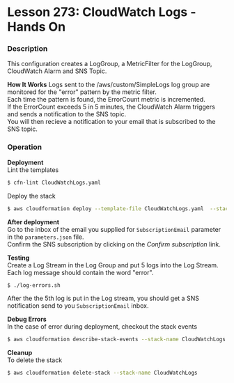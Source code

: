 # Lesson 273: CloudWatch Logs - Hands On

### Description

This configuration creates a LogGroup, a MetricFilter for the LogGroup, CloudWatch Alarm and SNS Topic.

**How It Works**
Logs sent to the /aws/custom/SimpleLogs log group are monitored for the "error" pattern by the metric filter.  
Each time the pattern is found, the ErrorCount metric is incremented.  
If the ErrorCount exceeds 5 in 5 minutes, the CloudWatch Alarm triggers and sends a notification to the SNS topic.  
You will then recieve a notification to your email that is subscribed to the SNS topic.

### Operation

**Deployment**  
Lint the templates

```bash
$ cfn-lint CloudWatchLogs.yaml
```

Deploy the stack

```bash
$ aws cloudformation deploy --template-file CloudWatchLogs.yaml  --stack-name CloudWatchLogs --parameter-overrides file://parameters.json
```

**After deployment**  
Go to the inbox of the email you supplied for `SubscriptionEmail` parameter in the `parameters.json` file.  
Confirm the SNS subscription by clicking on the _Confirm subscription_ link.

**Testing**  
Create a Log Stream in the Log Group and put 5 logs into the Log Stream.  
Each log message should contain the word "error".

```bash
$ ./log-errors.sh
```

After the the 5th log is put in the Log stream, you should get a SNS notification send to you `SubscriptionEmail` inbox.

**Debug Errors**  
 In the case of error during deployment, checkout the stack events

```bash
$ aws cloudformation describe-stack-events --stack-name CloudWatchLogs > events.json
```

**Cleanup**  
To delete the stack

```bash
$ aws cloudformation delete-stack --stack-name CloudWatchLogs
```

